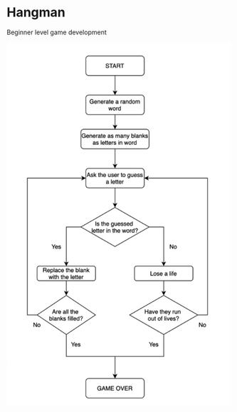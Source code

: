 # Hangman
Beginner level game development

![Flowchart](https://github.com/Aytantabriz/Hangman/blob/main/Hangman%20Flowchart.png)
